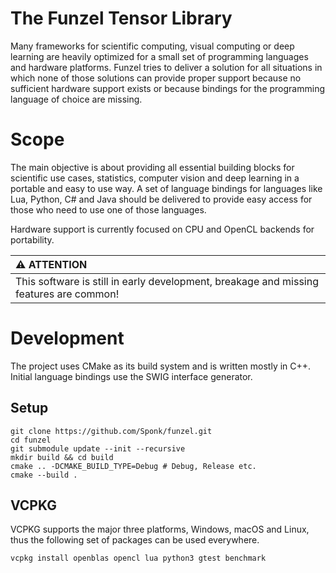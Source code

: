 # The Funzel Tensor Library

Many frameworks for scientific computing, visual computing or deep learning
are heavily optimized for a small set of programming languages and
hardware platforms. Funzel tries to deliver a solution for all situations in which
none of those solutions can provide proper support because no sufficient hardware
support exists or because bindings for the programming language of choice
are missing.

# Scope

The main objective is about providing all essential building blocks
for scientific use cases, statistics, computer vision and deep learning
in a portable and easy to use way. A set of language bindings for
languages like Lua, Python, C# and Java should be delivered to provide
easy access for those who need to use one of those languages.

Hardware support is currently focused on CPU and OpenCL backends for
portability.  

| :warning: ATTENTION                                                                    |
|:---------------------------------------------------------------------------------------|
| This software is still in early development, breakage and missing features are common! |

# Development

The project uses CMake as its build system and is written mostly in C++.
Initial language bindings use the SWIG interface generator.

## Setup
```
git clone https://github.com/Sponk/funzel.git
cd funzel
git submodule update --init --recursive
mkdir build && cd build
cmake .. -DCMAKE_BUILD_TYPE=Debug # Debug, Release etc.
cmake --build .
```

## VCPKG
VCPKG supports the major three platforms, Windows, macOS and Linux, thus
the following set of packages can be used everywhere.

```
vcpkg install openblas opencl lua python3 gtest benchmark
```
